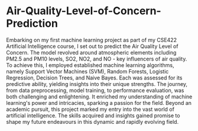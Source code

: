 # Air-Quality-Level-of-Concern-Prediction
Embarking on my first machine learning project as part of my CSE422 Artificial Intelligence course, I set out to predict the Air Quality Level of Concern. The model revolved around atmospheric elements including PM2.5 and PM10 levels, SO2, NO2, and NO - key influencers of air quality.
To achieve this, I employed established machine learning algorithms, namely Support Vector Machines (SVM), Random Forests, Logistic Regression, Decision Trees, and Naive Bayes. Each was assessed for its predictive ability, yielding insights into their unique strengths.
The journey, from data preprocessing, model training, to performance evaluation, was both challenging and enlightening. It enriched my understanding of machine learning's power and intricacies, sparking a passion for the field.
Beyond an academic pursuit, this project marked my entry into the vast world of artificial intelligence. The skills acquired and insights gained promise to shape my future endeavours in this dynamic and rapidly evolving field.
